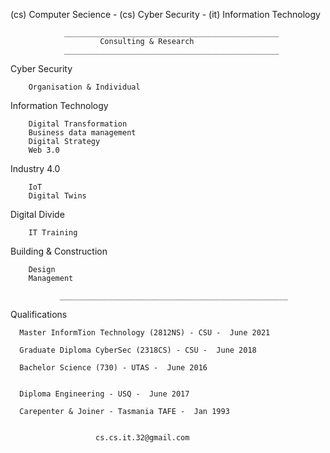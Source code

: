 (cs) Computer Secience - (cs) Cyber Security - (it) Information Technology 

                ________________________________________________
                        Consulting & Research 
                ________________________________________________

  Cyber Security 
   
        Organisation & Individual

  Information Technology  
   
        Digital Transformation 
        Business data management
        Digital Strategy
        Web 3.0

  Industry 4.0
   
        IoT
        Digital Twins

  Digital Divide
  
        IT Training 
        
  Building & Construction
   
        Design
        Management   
        
               ___________________________________________________
               
Qualifications

      Master InformTion Technology (2812NS) - CSU -  June 2021
      
      Graduate Diploma CyberSec (2318CS) - CSU -  June 2018
      
      Bachelor Science (730) - UTAS -  June 2016 
   
      
      Diploma Engineering - USQ -  June 2017
      
      Carepenter & Joiner - Tasmania TAFE -  Jan 1993
    
 
                       cs.cs.it.32@gmail.com
